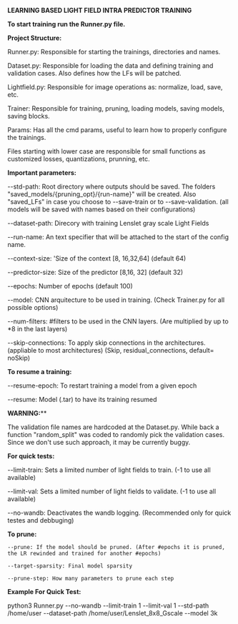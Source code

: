 **LEARNING BASED LIGHT FIELD INTRA PREDICTOR TRAINING**

**To start training run the Runner.py file.**

**Project Structure:**

  Runner.py: Responsible for starting the trainings, directories and names.
  
  Dataset.py: Responsible for loading the data and defining training and validation cases. Also defines how the LFs will be patched.
  
  Lightfield.py: Responsible for image operations as: normalize, load, save, etc.
  
  Trainer: Responsible for training, pruning, loading models, saving models, saving blocks.
  
  Params: Has all the cmd params, useful to learn how to properly configure the trainings.


  Files starting with lower case are responsible for small functions as customized losses, quantizations, prunning, etc.


**Important parameters:**

  --std-path: Root directory where outputs should be saved. The folders "saved_models/{pruning_opt}/{run-name}" will be created. Also "saved_LFs" in case you choose to --save-train or to --save-validation. 
  (all models will be saved with names based on their configurations) 
  
  --dataset-path: Direcory with training Lenslet gray scale Light Fields
  
  --run-name: An text specifier that will be attached to the start of the config name. 
  
  --context-size: 'Size of the context [8, 16,32,64] (default 64)
  
  --predictor-size: Size of the predictor [8,16, 32] (default 32)
  
  --epochs: Number of epochs (default 100)


  --model: CNN arquitecture to be used in training. (Check Trainer.py for all possible options)
  
  --num-filters:  #filters to be used in the CNN layers. (Are multiplied by up to *8 in the last layers)
  
  --skip-connections: To apply skip connections in the architectures. (appliable to most architectures) (Skip, residual_connections, default= noSkip) 



**To resume a training:**

  --resume-epoch: To restart training a model from a given epoch
  
  --resume: Model (.tar) to have its training resumed

**WARNING:****

  The validation file names are hardcoded at the Dataset.py. While back a function "random_split" was coded to randomly pick the validation cases. Since we don't use such approach, it may be currently buggy.

**For quick tests:**

  --limit-train: Sets a limited number of light fields to train. (-1 to use all available)
  
  --limit-val: Sets a limited number of light fields to validate. (-1 to use all available)

  --no-wandb: Deactivates the wandb logging. (Recommended only for quick testes and debbuging)


**To prune:**

    --prune: If the model should be pruned. (After #epochs it is pruned, the LR rewinded and trained for another #epochs) 
    
    --target-sparsity: Final model sparsity
    
    --prune-step: How many parameters to prune each step

**Example For Quick Test:**

python3 Runner.py --no-wandb --limit-train 1 --limit-val 1  --std-path /home/user --dataset-path /home/user/Lenslet_8x8_Gscale --model 3k
